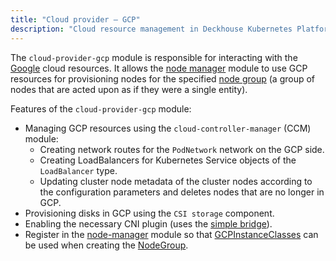 ```yaml
---
title: "Cloud provider — GCP"
description: "Cloud resource management in Deckhouse Kubernetes Platform using Google Cloud Platform."
---
```


The `cloud-provider-gcp` module is responsible for interacting with the [Google](https://cloud.google.com/) cloud resources. It allows the [node manager](../../modules/node-manager/) module to use GCP resources for provisioning nodes for the specified [node group](../../modules/node-manager/cr.html#nodegroup) (a group of nodes that are acted upon as if they were a single entity).

Features of the `cloud-provider-gcp` module:

- Managing GCP resources using the `cloud-controller-manager` (CCM) module:
  - Creating network routes for the `PodNetwork` network on the GCP side.
  - Creating LoadBalancers for Kubernetes Service objects of the `LoadBalancer` type.
  - Updating cluster node metadata of the cluster nodes according to the configuration parameters and deletes nodes that are no longer in GCP.
- Provisioning disks in GCP using the `CSI storage` component.
- Enabling the necessary CNI plugin (uses the [simple bridge](../../modules/cni-simple-bridge/)).
- Register in the [node-manager](../../modules/node-manager/) module so that [GCPInstanceClasses](cr.html#gcpinstanceclass) can be used when creating the [NodeGroup](../../modules/node-manager/cr.html#nodegroup).
